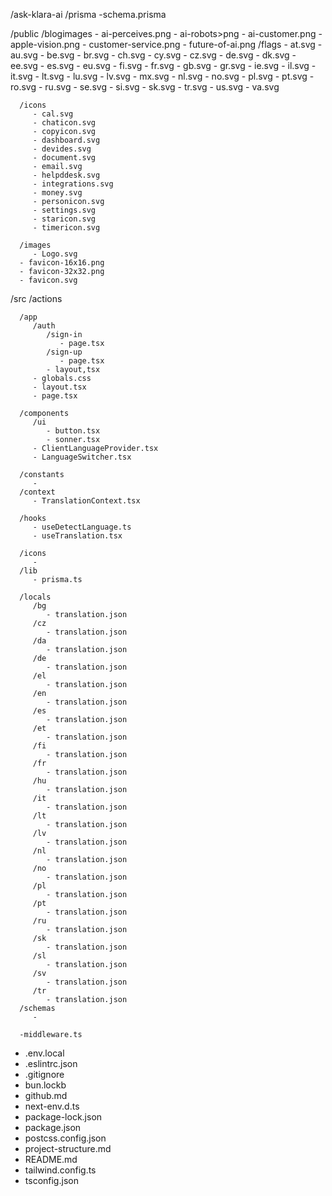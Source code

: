 /ask-klara-ai
   /prisma
      -schema.prisma

   /public
      /blogimages
         - ai-perceives.png
         - ai-robots>png
         - ai-customer.png
         - apple-vision.png
         - customer-service.png
         - future-of-ai.png
      /flags
         - at.svg
         - au.svg
         - be.svg
         - br.svg
         - ch.svg
         - cy.svg
         - cz.svg
         - de.svg
         - dk.svg
         - ee.svg
         - es.svg
         - eu.svg
         - fi.svg
         - fr.svg
         - gb.svg
         - gr.svg
         - ie.svg
         - il.svg
         - it.svg
         - lt.svg
         - lu.svg
         - lv.svg
         - mx.svg
         - nl.svg
         - no.svg
         - pl.svg
         - pt.svg
         - ro.svg
         - ru.svg
         - se.svg
         - si.svg
         - sk.svg
         - tr.svg
         - us.svg
         - va.svg

      /icons
         - cal.svg
         - chaticon.svg
         - copyicon.svg
         - dashboard.svg
         - devides.svg
         - document.svg
         - email.svg
         - helpddesk.svg
         - integrations.svg
         - money.svg
         - personicon.svg
         - settings.svg
         - staricon.svg
         - timericon.svg
      
      /images
         - Logo.svg
      - favicon-16x16.png
      - favicon-32x32.png
      - favicon.svg

   /src
      /actions
      
      /app
         /auth
            /sign-in
               - page.tsx
            /sign-up
               - page.tsx
            - layout,tsx
         - globals.css 
         - layout.tsx 
         - page.tsx

      /components
         /ui 
            - button.tsx
            - sonner.tsx
         - ClientLanguageProvider.tsx
         - LanguageSwitcher.tsx
      
      /constants
         - 
      /context
         - TranslationContext.tsx 

      /hooks
         - useDetectLanguage.ts
         - useTranslation.tsx

      /icons
         - 
      /lib
         - prisma.ts

      /locals 
         /bg 
            - translation.json
         /cz 
            - translation.json
         /da 
            - translation.json
         /de 
            - translation.json
         /el 
            - translation.json
         /en 
            - translation.json
         /es 
            - translation.json
         /et 
            - translation.json
         /fi 
            - translation.json
         /fr 
            - translation.json
         /hu 
            - translation.json
         /it 
            - translation.json
         /lt 
            - translation.json
         /lv 
            - translation.json
         /nl 
            - translation.json
         /no 
            - translation.json
         /pl 
            - translation.json
         /pt 
            - translation.json
         /ru 
            - translation.json
         /sk 
            - translation.json
         /sl 
            - translation.json
         /sv 
            - translation.json
         /tr 
            - translation.json
      /schemas
         - 

      -middleware.ts
      
   - .env.local
   - .eslintrc.json
   - .gitignore
   - bun.lockb
   - github.md
   - next-env.d.ts
   - package-lock.json
   - package.json
   - postcss.config.json
   - project-structure.md
   - README.md
   - tailwind.config.ts
   - tsconfig.json